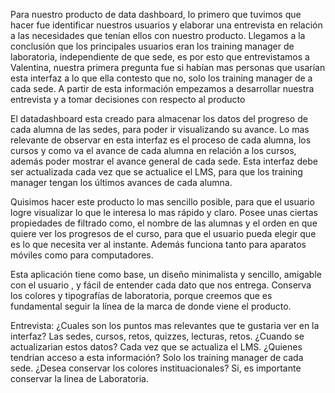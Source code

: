 Para nuestro producto de data dashboard, lo primero que tuvimos que hacer fue identificar nuestros usuarios y elaborar una entrevista en relación a las necesidades que tenían ellos con nuestro producto. Llegamos a la conclusión que los principales usuarios eran los training manager de laboratoria, independiente de que sede, es por esto que entrevistamos a Valentina, nuestra primera pregunta fue si habían mas personas que usarían esta interfaz a lo que ella contesto que no, solo los training manager de a cada sede. A partir de esta información empezamos a desarrollar nuestra entrevista y a tomar decisiones con respecto al producto

El datadashboard esta creado para almacenar los datos del progreso de cada alumna de las sedes, para poder ir visualizando su avance.  Lo mas relevante de observar en esta interfaz es el proceso de cada alumna, los cursos y como va el avance de cada alumna en relación a los cursos, además poder mostrar el avance general de cada sede. Esta interfaz debe ser actualizada cada vez que se actualice el LMS, para que los training manager tengan los últimos avances de cada alumna.

Quisimos hacer este producto lo mas sencillo posible, para que el usuario logre visualizar lo que le interesa lo mas rápido y claro. Posee unas ciertas propiedades de filtrado como, el nombre de las alumnas y el orden en que quiere ver los progresos de el curso, para que el usuario pueda elegir que es lo que necesita ver al instante. Además funciona tanto para aparatos móviles como para computadores.

Esta aplicación tiene como base, un diseño minimalista y sencillo, amigable con el usuario , y fácil de entender cada dato que nos entrega. Conserva los colores y tipografías de laboratoria, porque creemos que es fundamental seguir la línea de la marca de donde viene el producto. 

Entrevista:
¿Cuales son los puntos mas relevantes que te gustaria ver en la interfaz?
Las sedes, cursos, retos, quizzes, lecturas, retos.
¿Cuando se actualizarian estos datos?
Cada vez que se actualiza el LMS.
¿Quienes tendrian acceso a esta información?
Solo los training manager de cada sede.
¿Desea conservar los colores instituacionales?
Si, es importante conservar la linea de Laboratoria.



 
